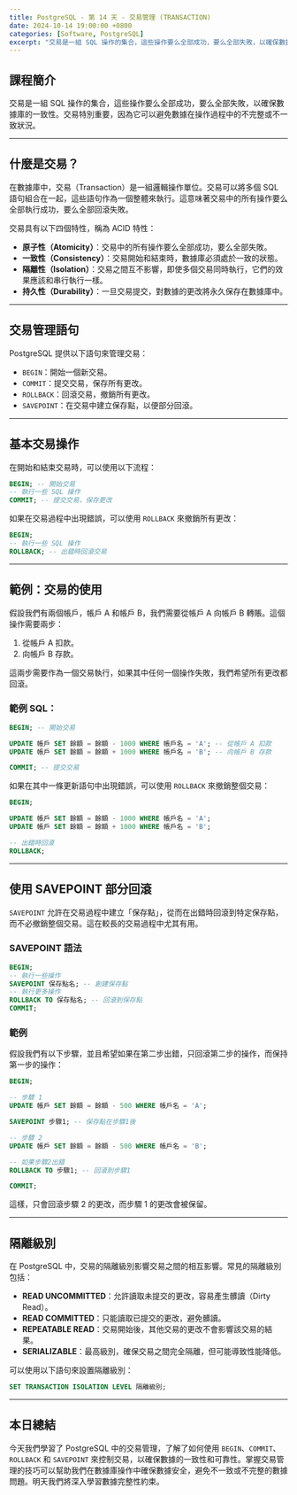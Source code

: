 ```yaml
---
title: PostgreSQL - 第 14 天 - 交易管理 (TRANSACTION)
date: 2024-10-14 19:00:00 +0800
categories: [Software, PostgreSQL]
excerpt: "交易是一組 SQL 操作的集合，這些操作要么全部成功，要么全部失敗，以確保數據庫的一致性。交易特別重要，因為它可以避免數據在操作過程中的不完整或不一致狀況。"
---
```


## 課程簡介
交易是一組 SQL 操作的集合，這些操作要么全部成功，要么全部失敗，以確保數據庫的一致性。交易特別重要，因為它可以避免數據在操作過程中的不完整或不一致狀況。

---

## 什麼是交易？

在數據庫中，交易（Transaction）是一組邏輯操作單位。交易可以將多個 SQL 語句組合在一起，這些語句作為一個整體來執行。這意味著交易中的所有操作要么全部執行成功，要么全部回滾失敗。

交易具有以下四個特性，稱為 ACID 特性：
- **原子性（Atomicity）**：交易中的所有操作要么全部成功，要么全部失敗。
- **一致性（Consistency）**：交易開始和結束時，數據庫必須處於一致的狀態。
- **隔離性（Isolation）**：交易之間互不影響，即使多個交易同時執行，它們的效果應該和串行執行一樣。
- **持久性（Durability）**：一旦交易提交，對數據的更改將永久保存在數據庫中。

---

## 交易管理語句

PostgreSQL 提供以下語句來管理交易：

- `BEGIN`：開始一個新交易。
- `COMMIT`：提交交易，保存所有更改。
- `ROLLBACK`：回滾交易，撤銷所有更改。
- `SAVEPOINT`：在交易中建立保存點，以便部分回滾。

---

## 基本交易操作

在開始和結束交易時，可以使用以下流程：

```sql
BEGIN; -- 開始交易
-- 執行一些 SQL 操作
COMMIT; -- 提交交易，保存更改
```

如果在交易過程中出現錯誤，可以使用 `ROLLBACK` 來撤銷所有更改：

```sql
BEGIN;
-- 執行一些 SQL 操作
ROLLBACK; -- 出錯時回滾交易
```

---

## 範例：交易的使用

假設我們有兩個帳戶，帳戶 A 和帳戶 B，我們需要從帳戶 A 向帳戶 B 轉賬。這個操作需要兩步：

1. 從帳戶 A 扣款。
2. 向帳戶 B 存款。

這兩步需要作為一個交易執行，如果其中任何一個操作失敗，我們希望所有更改都回滾。

### 範例 SQL：

```sql
BEGIN; -- 開始交易

UPDATE 帳戶 SET 餘額 = 餘額 - 1000 WHERE 帳戶名 = 'A'; -- 從帳戶 A 扣款
UPDATE 帳戶 SET 餘額 = 餘額 + 1000 WHERE 帳戶名 = 'B'; -- 向帳戶 B 存款

COMMIT; -- 提交交易
```

如果在其中一條更新語句中出現錯誤，可以使用 `ROLLBACK` 來撤銷整個交易：

```sql
BEGIN;

UPDATE 帳戶 SET 餘額 = 餘額 - 1000 WHERE 帳戶名 = 'A';
UPDATE 帳戶 SET 餘額 = 餘額 + 1000 WHERE 帳戶名 = 'B';

-- 出錯時回滾
ROLLBACK;
```

---

## 使用 SAVEPOINT 部分回滾

`SAVEPOINT` 允許在交易過程中建立「保存點」，從而在出錯時回滾到特定保存點，而不必撤銷整個交易。這在較長的交易過程中尤其有用。

### SAVEPOINT 語法

```sql
BEGIN;
-- 執行一些操作
SAVEPOINT 保存點名; -- 創建保存點
-- 執行更多操作
ROLLBACK TO 保存點名; -- 回滾到保存點
COMMIT;
```

### 範例

假設我們有以下步驟，並且希望如果在第二步出錯，只回滾第二步的操作，而保持第一步的操作：

```sql
BEGIN;

-- 步驟 1
UPDATE 帳戶 SET 餘額 = 餘額 - 500 WHERE 帳戶名 = 'A';

SAVEPOINT 步驟1; -- 保存點在步驟1後

-- 步驟 2
UPDATE 帳戶 SET 餘額 = 餘額 - 500 WHERE 帳戶名 = 'B';

-- 如果步驟2出錯
ROLLBACK TO 步驟1; -- 回滾到步驟1

COMMIT;
```

這樣，只會回滾步驟 2 的更改，而步驟 1 的更改會被保留。

---

## 隔離級別

在 PostgreSQL 中，交易的隔離級別影響交易之間的相互影響。常見的隔離級別包括：
- **READ UNCOMMITTED**：允許讀取未提交的更改，容易產生髒讀（Dirty Read）。
- **READ COMMITTED**：只能讀取已提交的更改，避免髒讀。
- **REPEATABLE READ**：交易開始後，其他交易的更改不會影響該交易的結果。
- **SERIALIZABLE**：最高級別，確保交易之間完全隔離，但可能導致性能降低。

可以使用以下語句來設置隔離級別：

```sql
SET TRANSACTION ISOLATION LEVEL 隔離級別;
```

---

## 本日總結
今天我們學習了 PostgreSQL 中的交易管理，了解了如何使用 `BEGIN`、`COMMIT`、`ROLLBACK` 和 `SAVEPOINT` 來控制交易，以確保數據的一致性和可靠性。掌握交易管理的技巧可以幫助我們在數據庫操作中確保數據安全，避免不一致或不完整的數據問題。明天我們將深入學習數據完整性約束。
